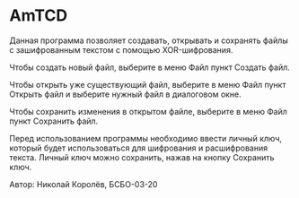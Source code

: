 # AmTCD
Данная программа позволяет создавать, открывать и сохранять файлы с зашифрованным текстом с помощью XOR-шифрования.

Чтобы создать новый файл, выберите в меню Файл пункт Создать файл.

Чтобы открыть уже существующий файл, выберите в меню Файл пункт Открыть файл и выберите нужный файл в диалоговом окне.

Чтобы сохранить изменения в открытом файле, выберите в меню Файл пункт Сохранить файл.

Перед использованием программы необходимо ввести личный ключ, который будет использоваться для шифрования и расшифрования текста. Личный ключ можно сохранить, нажав на кнопку Сохранить ключ.

Автор: Николай Королёв, БСБО-03-20
